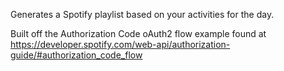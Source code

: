 Generates a Spotify playlist based on your activities for the day.

Built off the Authorization Code oAuth2 flow example found at https://developer.spotify.com/web-api/authorization-guide/#authorization_code_flow
